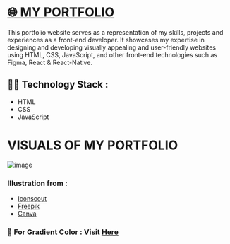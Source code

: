 # [🌐 MY PORTFOLIO](https://princid.github.io/)

This portfolio website serves as a representation of my skills, projects and experiences as a front-end developer. It showcases my expertise in designing and developing visually appealing and user-friendly websites using HTML, CSS, JavaScript, and other front-end technologies such as Figma, React & React-Native.

## 👨‍💻 Technology Stack :
- HTML
- CSS
- JavaScript

# VISUALS OF MY PORTFOLIO
![image](https://github.com/princid/princid.github.io/assets/90444477/92520510-73ef-4bb9-ba00-19d9196321b7)


### Illustration from : 
- [Iconscout](https://iconscout.com/illustration/man-developing-website-on-desk-2040889)
- [Freepik](https://www.freepik.com/free-vector/programming-concept-illustration_7118756.htm#query=developer&position=10&from_view=search&track=sph)
- [Canva](https://www.canva.com/)

### 🎨 For Gradient Color : Visit [Here](https://cssgradient.io/)
